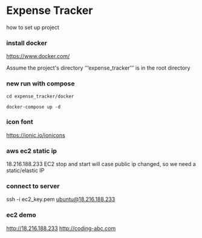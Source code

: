 # Expense Tracker
how to set up project 

### install docker
https://www.docker.com/

Assume the project's directory ‘’‘expense_tracker’‘’ is in the root directory
### new run with compose 
``` cd expense_tracker/docker ```

``` docker-compose up -d ```

### icon font
https://ionic.io/ionicons

### aws ec2 static ip
18.216.188.233
EC2 stop and start will case public ip changed, so we need a static/elastic IP 

### connect to server 
ssh -i ec2_key.pem ubuntu@18.216.188.233

### ec2 demo
http://18.216.188.233
http://coding-abc.com
